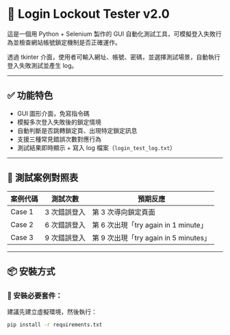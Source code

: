 # 🔐 Login Lockout Tester v2.0

這是一個用 Python + Selenium 製作的 GUI 自動化測試工具，可模擬登入失敗行為並檢查網站帳號鎖定機制是否正確運作。

透過 tkinter 介面，使用者可輸入網址、帳號、密碼，並選擇測試場景，自動執行登入失敗測試並產生 log。

---

## ✅ 功能特色

- GUI 圖形介面，免寫指令碼
- 模擬多次登入失敗後的鎖定情境
- 自動判斷是否跳轉鎖定頁、出現特定鎖定訊息
- 支援三種常見錯誤次數對應行為
- 測試結果即時顯示 + 寫入 log 檔案（`login_test_log.txt`）

---

## 🧪 測試案例對照表

| 案例代碼 | 測試次數 | 預期反應 |
|----------|-----------|--------------------------|
| Case 1   | 3 次錯誤登入 | 第 3 次導向鎖定頁面 |
| Case 2   | 6 次錯誤登入 | 第 6 次出現「try again in 1 minute」 |
| Case 3   | 9 次錯誤登入 | 第 9 次出現「try again in 5 minutes」 |

---

## 📦 安裝方式

### 🔧 安裝必要套件：

建議先建立虛擬環境，然後執行：

```bash
pip install -r requirements.txt

